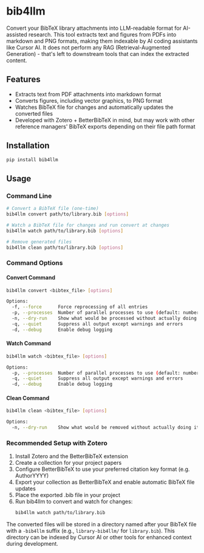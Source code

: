 # bib4llm

Convert your BibTeX library attachments into LLM-readable format for AI-assisted research. This tool extracts text and figures from PDFs into markdown and PNG formats, making them indexable by AI coding assistants like Cursor AI. It does not perform any RAG (Retrieval-Augmented Generation) - that's left to downstream tools that can index the extracted content.

## Features

- Extracts text from PDF attachments into markdown format
- Converts figures, including vector graphics, to PNG format
- Watches BibTeX file for changes and automatically updates the converted files
- Developed with Zotero + BetterBibTeX in mind, but may work with other reference managers' BibTeX exports depending on their file path format

## Installation

```bash
pip install bib4llm
```

## Usage

### Command Line

```bash
# Convert a BibTeX file (one-time)
bib4llm convert path/to/library.bib [options]

# Watch a BibTeX file for changes and run convert at changes
bib4llm watch path/to/library.bib [options]

# Remove generated files
bib4llm clean path/to/library.bib [options]
```

### Command Options

#### Convert Command
```bash
bib4llm convert <bibtex_file> [options]

Options:
  -f, --force      Force reprocessing of all entries
  -p, --processes  Number of parallel processes to use (default: number of CPU cores)
  -n, --dry-run    Show what would be processed without actually doing it
  -q, --quiet      Suppress all output except warnings and errors
  -d, --debug      Enable debug logging
```

#### Watch Command
```bash
bib4llm watch <bibtex_file> [options]

Options:
  -p, --processes  Number of parallel processes to use (default: number of CPU cores)
  -q, --quiet      Suppress all output except warnings and errors
  -d, --debug      Enable debug logging
```

#### Clean Command
```bash
bib4llm clean <bibtex_file> [options]

Options:
  -n, --dry-run    Show what would be removed without actually doing it
```

### Recommended Setup with Zotero

1. Install Zotero and the BetterBibTeX extension
2. Create a collection for your project papers
3. Configure BetterBibTeX to use your preferred citation key format (e.g. AuthorYYYY)
4. Export your collection as BetterBibTeX and enable automatic BibTeX file updates
5. Place the exported .bib file in your project
6. Run bib4llm to convert and watch for changes:
   ```bash
   bib4llm watch path/to/library.bib
   ```

The converted files will be stored in a directory named after your BibTeX file with a `-bib4llm` suffix (e.g., `library-bib4llm/` for `library.bib`). This directory can be indexed by Cursor AI or other tools for enhanced context during development.